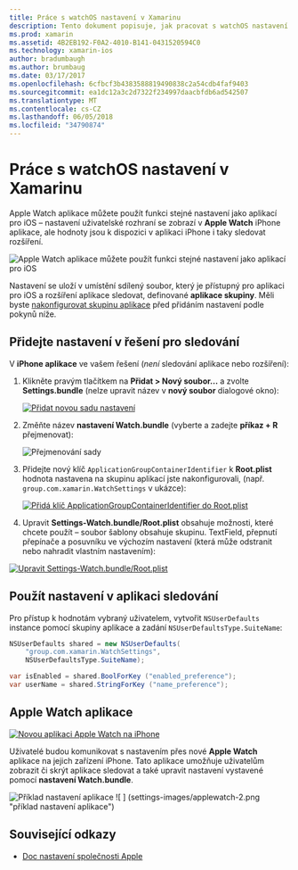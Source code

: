 ```yaml
---
title: Práce s watchOS nastavení v Xamarinu
description: Tento dokument popisuje, jak pracovat s watchOS nastavení v nástroji Xamarin. Popisuje přidání nastavení aplikace sledování řešení pomocí těchto nastavení najdete v Apple Watch aplikace a aplikace na iPhone.
ms.prod: xamarin
ms.assetid: 4B2EB192-F0A2-4010-B141-0431520594C0
ms.technology: xamarin-ios
author: bradumbaugh
ms.author: brumbaug
ms.date: 03/17/2017
ms.openlocfilehash: 6cfbcf3b4383588819490838c2a54cdb4faf9403
ms.sourcegitcommit: ea1dc12a3c2d7322f234997daacbfdb6ad542507
ms.translationtype: MT
ms.contentlocale: cs-CZ
ms.lasthandoff: 06/05/2018
ms.locfileid: "34790874"
---
```

# <a name="working-with-watchos-settings-in-xamarin"></a>Práce s watchOS nastavení v Xamarinu

Apple Watch aplikace můžete použít funkci stejné nastavení jako aplikací pro iOS – nastavení uživatelské rozhraní se zobrazí v **Apple Watch** iPhone aplikace, ale hodnoty jsou k dispozici v aplikaci iPhone i taky sledovat rozšíření.

![](settings-images/intro.png "Apple Watch aplikace můžete použít funkci stejné nastavení jako aplikací pro iOS")

Nastavení se uloží v umístění sdílený soubor, který je přístupný pro aplikaci pro iOS a rozšíření aplikace sledovat, definované **aplikace skupiny**. Měli byste [nakonfigurovat skupinu aplikace](~/ios/watchos/app-fundamentals/app-groups.md) před přidáním nastavení podle pokynů níže.

## <a name="add-settings-in-a-watch-solution"></a>Přidejte nastavení v řešení pro sledování

V **iPhone aplikace** ve vašem řešení (*není* sledování aplikace nebo rozšíření):

1. Klikněte pravým tlačítkem na **Přidat > Nový soubor...**  a zvolte **Settings.bundle** (nelze upravit název v **nový soubor** dialogové okno):

   [![](settings-images/settings-add-sml.png "Přidat novou sadu nastavení")](settings-images/settings-add.png#lightbox)

2. Změňte název **nastavení Watch.bundle** (vyberte a zadejte **příkaz + R** přejmenovat):

   ![](settings-images/settings-rename.png "Přejmenování sady")

3. Přidejte nový klíč `ApplicationGroupContainerIdentifier` k **Root.plist** hodnota nastavena na skupinu aplikací jste nakonfigurovali, (např. `group.com.xamarin.WatchSettings` v ukázce):

   [ ![](settings-images/settings-appgroup-sml.png "Přidá klíč ApplicationGroupContainerIdentifier do Root.plist")](settings-images/settings-appgroup.png#lightbox)

4. Upravit **Settings-Watch.bundle/Root.plist** obsahuje možnosti, které chcete použít – soubor šablony obsahuje skupinu.
  TextField, přepnutí přepínače a posuvníku ve výchozím nastavení (která může odstranit nebo nahradit vlastním nastavením):

  [![](settings-images/rootplist-sml.png "Upravit Settings-Watch.bundle/Root.plist")](settings-images/rootplist.png#lightbox)


## <a name="use-settings-in-the-watch-app"></a>Použít nastavení v aplikaci sledování

Pro přístup k hodnotám vybraný uživatelem, vytvořit `NSUserDefaults` instance pomocí skupiny aplikace a zadání `NSUserDefaultsType.SuiteName`:

```csharp
NSUserDefaults shared = new NSUserDefaults(
    "group.com.xamarin.WatchSettings",
    NSUserDefaultsType.SuiteName);

var isEnabled = shared.BoolForKey ("enabled_preference");
var userName = shared.StringForKey ("name_preference");
```

## <a name="apple-watch-app"></a>Apple Watch aplikace

[![](settings-images/settings-app-sml.png "Novou aplikaci Apple Watch na iPhone")](settings-images/settings-app.png#lightbox)

Uživatelé budou komunikovat s nastavením přes nové **Apple Watch** aplikace na jejich zařízení iPhone. Tato aplikace umožňuje uživatelům zobrazit či skrýt aplikace sledovat a také upravit nastavení vystavené pomocí **nastavení Watch.bundle**.

![](settings-images/applewatch-1.png "Příklad nastavení aplikace") ![ ] (settings-images/applewatch-2.png "příklad nastavení aplikace")



## <a name="related-links"></a>Související odkazy

- [Doc nastavení společnosti Apple](https://developer.apple.com/library/prerelease/ios/documentation/General/Conceptual/WatchKitProgrammingGuide/Settings.html#//apple_ref/doc/uid/TP40014969-CH22-SW1)
